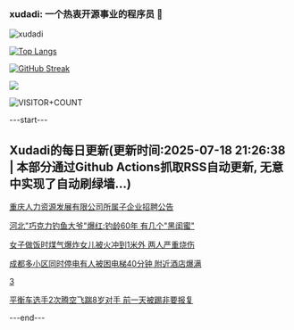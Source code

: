 ### xudadi: 一个热衷开源事业的程序员 👋

![xudadi](https://github-readme-stats-git-masterorgs-github-readme-stats-team.vercel.app/api?username=xudadi)

[![Top Langs](https://github-readme-stats.vercel.app/api/top-langs/?username=xudadi)](https://github.com/anuraghazra/github-readme-stats)

[![GitHub Streak](https://streak-stats.demolab.com?user=xudadi&locale=zh_Hans)](https://git.io/streak-stats)

![](https://raw.githubusercontent.com/xudadi/xudadi/main/assets/github-contribution-grid-snake.svg)

![VISITOR+COUNT](https://komarev.com/ghpvc/?username=xudadi&label=VISITOR+COUNT)


---start---

## Xudadi的每日更新(更新时间:2025-07-18 21:26:38 | 本部分通过Github Actions抓取RSS自动更新, 无意中实现了自动刷绿墙...)

[重庆人力资源发展有限公司所属子企业招聘公告](https://www.gongkaoleida.com/article/2519719)

[河北"巧克力钓鱼大爷"爆红:钓龄60年 有几个"黑闺蜜"](https://m.163.com/news/article/K4OFM68E05561G0D.html)

[女子做饭时煤气爆炸女儿被火冲到1米外 两人严重烧伤](https://m.163.com/news/article/K4OM5I34053469LG.html)

[成都多小区同时停电有人被困电梯40分钟 附近酒店爆满](https://m.163.com/news/article/K4OJ0JCL0514D3UH.html)

[3](https://m.163.com/touch/news/sub/domestic)

[平衡车选手2次腾空飞踹8岁对手 前一天被踢非要报复](https://m.163.com/news/article/K4OFL9UD05561G0D.html)

---end---
